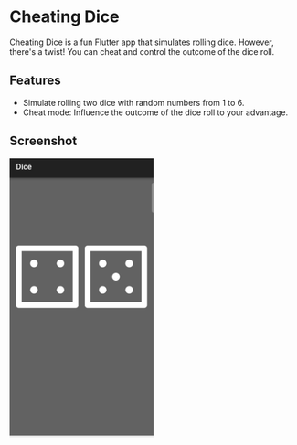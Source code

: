 # Cheating Dice

Cheating Dice is a fun Flutter app that simulates rolling dice. However, there's a twist! You can cheat and control the outcome of the dice roll.

## Features

- Simulate rolling two dice with random numbers from 1 to 6.
- Cheat mode: Influence the outcome of the dice roll to your advantage.


## Screenshot

<img src="/1.jpg" alt="Main page" width="50%">



